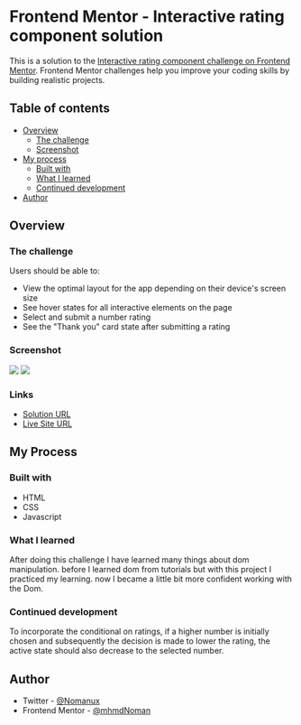 # Frontend Mentor - Interactive rating component solution

This is a solution to the [Interactive rating component challenge on Frontend Mentor](https://www.frontendmentor.io/challenges/interactive-rating-component-koxpeBUmI). Frontend Mentor challenges help you improve your coding skills by building realistic projects. 

## Table of contents

- [Overview](#overview)
  - [The challenge](#the-challenge)
  - [Screenshot](#screenshot)
- [My process](#my-process)
  - [Built with](#built-with)
  - [What I learned](#what-i-learned)
  - [Continued development](#continued-development)
- [Author](#author)

## Overview

### The challenge

Users should be able to:

- View the optimal layout for the app depending on their device's screen size
- See hover states for all interactive elements on the page
- Select and submit a number rating
- See the "Thank you" card state after submitting a rating

### Screenshot

![](https://i.postimg.cc/W4LFjznF/screenshot-3.png)
![](https://i.postimg.cc/pT1PW1HG/screenshot-4.png)

### Links

- [Solution URL](https://www.frontendmentor.io/solutions/interactive-rating-component-LKal53HyN_)
- [Live Site URL](https://challenges-frontendmentor.netlify.app/interactive-rating-component/)

## My Process

### Built with

- HTML
- CSS
- Javascript

### What I learned

After doing this challenge I have learned many things about dom manipulation. before I learned dom from tutorials but with this project I practiced my learning. now I became a little bit more confident working with the Dom.


### Continued development

To incorporate the conditional on ratings, if a higher number is initially chosen and subsequently the decision is made to lower the rating, the active state should also decrease to the selected number.

## Author

- Twitter - [@Nomanux](https://twitter.com/Nomanux)
- Frontend Mentor - [@mhmdNoman](https://www.frontendmentor.io/profile/mhmdNoman)